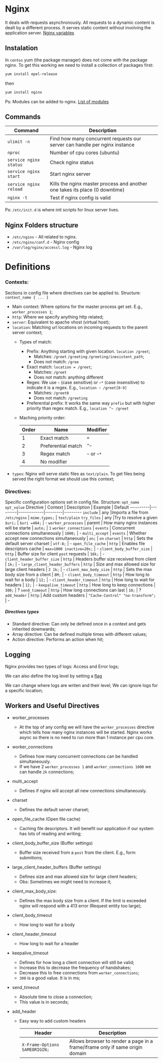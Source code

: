 # Nginx

It deals with requests asynchronously.
All requests to a dynamic content is dealt by a different process.
It serves static content without involving the application server.
[Nginx variables](http://nginx.org/en/docs/varindex.html)

## Instalation
In `centos` yum (the package manager) does not come with the package nginx. To get this working we need to install a collection of packages first:
```sh
yum install epel-release
```
then
```sh
yum install nginx
```

Ps: Modules can be added to nginx. [List of modules](https://www.nginx.com/resources/wiki/modules)

## Commands
Command | Description
---|---
`ulimit -n` | Find how many concurrent requests our server can handle per nginx instance
`nproc` | Number of cpu cores (ubuntu)
`service nginx status` | Check nginx status
`service nginx start` | Start nginx server
`service nginx reload` | Kills the nginx master process and another one takes its place (0 downtime)
`nginx -t` | Test if nginx config is valid

Ps: `/etc/init.d` is where init scripts for linux server lives. 

## Nginx Folders structure
- `/etc/nginx` - All related to nginx.
- `/etc/nginx/conf.d` - Nginx config
- `/var/log/nginx/accessl.log` - Nginx log

# Definitions
### Contexts: 
Sections in config file where directives can be applied to. Structure: `context_name { ... }`
- Main context: Where options for the master process get set. E.g., `worker_processes 1`;
- `http`: Where we specify anything http related;
- `server`: Equivalent to apache vhost (virtual host);
- `location`: Matching url locations on incoming requests to the parent server context;
    - Types of match:
        - Prefix: Anything starting with given location. `location /greet`;
            - Matches: `/greet` `/greeting` `/greeting/inexistent_path`;
            - Does not match: `/gree`
        - Exact match: `location = /greet`;
            - Matches: `/greet`
            - Does not match: anything different
        - Regex: We use `~` (case sensitive) or `~*` (case insensitive) to indicate it is a regex. E.g., `location ~ /greet[0-9]`
            - Matches: `/greet0`
            - Does not match: `/greeting`
        - Preferential prefix: It works the same way `prefix` but with higher priority than regex match. E.g., `location ^~ /greet`
    - Maching priority order:
    
        Order | Name | Modifier
        ---|---|---
        1 | Exact match | `=`
        2 | Preferential match | `^~`
        3 | Regex match | `~` or `~*`
        4 | No modifier | ` `
- `types`: Nginx will serve static files as `text/plain`. To get files being served the right format we should use this context;

### Directives:
Specific configuration options set in config file. Structure: `opt_name opt_value`
Directive | Context | Description | Example | Default
----------|---------|-------------|---------|---------
`include` | any |Imports a file from `/etc/nginx` | `mime.types;` | `text/plain`
`try_files` | any |Try to resolve a given `$uri;` | `$uri =404;` | -
`worker_processes` | parent | How many nginx instances will be starte | `auto;` | `1`
`worker_connections` | `events` | Concurrent connections simultaneously | `1000;` | -
`multi_accept` | `events` | Whether accept new connections simultaneously | `on;` | `on`
`charset` | `http` | Sets the default server charset | `utf-8;` | -
`open_file_cache` | `http` | Enables file descriptors cache | `max=1000 inactive=20s;` | -
`client_body_buffer_size` | `http` | Buffer size for client `post` requests | `16k;` | -
`client_header_buffer_size` | `http` | Headers buffer size received from client | `1k;` | -
`large_client_header_buffers` | `http` | Size and max allowed size for large client headers | `2 1k;` | -
`client_max_body_size` | `http` | Sets the max body size from a client | `8M;` | -
`client_body_timeout` | `http` | How long to wait for a body | `12;` | -
`client_header_timeout` | `http` | How long to wait for headers | `12;` | -
`keepalive_timeout` | `http` | How long to keep connections | `300;` | ?
`send_timeout` | `http` | How long connections can last | `10;` | ?
`add_header` | `http` | Add custom headers | `"Cache-Control" "no-transform";` | -

##### Directives types
- Standard directive: Can only be defined once in a context and gets inherited downwards;
- Array directive: Can be defined multiple times with different values;
- Action directive: Performs an action when hit;

## Logging
Nginx provides two types of logs: Access and Error logs;

We can also define the log level by setting a [flag](https://nginx.org/en/docs/ngx_core_module.html#error_log)

We can change where logs are writen and their level;
We can ignore logs for a specific location;

## Workers and Useful Directives

- worker_processes
    - At the top of any config we will have the `worker_processes` directive which tells how many nginx instances will be started. Nginx works async so there is no need to run more than 1 instance per cpu core.

- worker_connections
    - Defines how many concurrent connections can be handled simultaneously.
    - If we have 2 `worker_processes 1` and `worker_connections 1000` we can handle `2k` connections;

- multi_accept
    - Defines if nginx will accept all new connections simultaneously.

- charset
    - Defines the default server charset;

- open_file_cache (Open file cache)
    - Caching file descriptors. It will benefit our application if our system has lots of reading and writing;

- client_body_buffer_size (Buffer settings)
    - Buffer size received from a `post` from the client. E.g., form submitions;

- large_client_header_buffers (Buffer settings)
    - Defines size and max allowed size for large client headers;
    - Obs: Sometimes we might need to increase it;

- client_max_body_size:
    - Defines the max body size from a client. If the limit is exceeded nginx will respond with a 413 error (Request entity too large);

- client_body_timeout
    - How long to wait for a body
- client_header_timeout
    - How long to wait for a header

- keepalive_timeout
    - Defines for how long a client connection will still be valid;
    - Increase this to decrease the frequency of handshakes;
    - Decrease this to free connections from `worker_connections`;
    - `300` is a good value. It is in ms;

- send_timeout
    - Absolute time to close a connection;
    - This value is in seconds;

- add_header
    - Easy way to add custom headers

        Header | Description
        -------|------------
        `X-Frame-Options SAMEORIGIN;` | Allows browser to render a page in a frame/iframe only if same origin domain
    